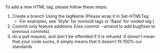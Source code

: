 To add a new HTML tag, please follow these steps:

1) Create a branch Using the tagName (Please wrap it in Set-HTMLTag
    - For examples, see 'Style' for nonvoid tags or 'Base' for voided tag.)
2) Commit only feature additions (Use commit --amend to add bugfixes to previous commits).
3) do a pull request, and don't be offended if it is refused. It doesn't mean that your code sucks, it simply means that it doesn't fit 100% our standards
